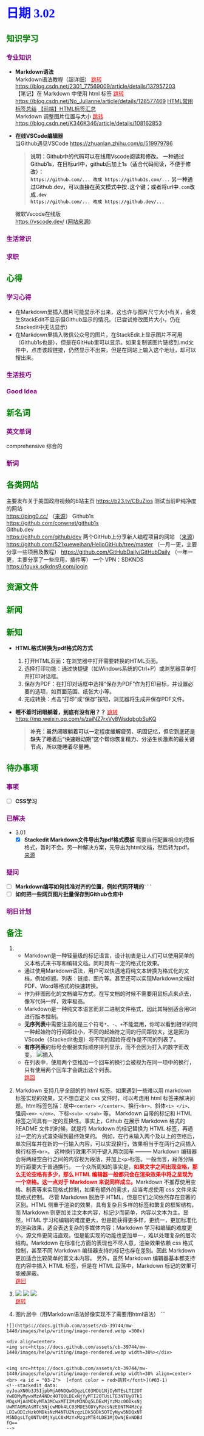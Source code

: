 ## <font color = blue face=楷体 size=6>日期 3.02 </font>

## <font color = green>知识学习 </font>
### <font color = purple>专业知识</font>
+ **Markdown语法**  
 Markdown语法教程（超详细） <a id = "01-1">  [<font color = red>跳转</font>](#01-2)
 https://blog.csdn.net/2301_77569009/article/details/137957203  
 【笔记】在 Markdown 中使用 html 标签 <a id = "02-1">  [<font color = red>跳转</font>](#02-2)
 https://blog.csdn.net/No_Julianne/article/details/128577469
 [HTML常用标签总结](https://blog.csdn.net/weixin_64182409/article/details/130535192?spm=1001.2101.3001.6650.2&utm_medium=distribute.pc_relevant.none-task-blog-2%7Edefault%7EBlogCommendFromBaidu%7ECtr-2-130535192-blog-143697881.235%5Ev43%5Epc_blog_bottom_relevance_base7&depth_1-utm_source=distribute.pc_relevant.none-task-blog-2%7Edefault%7EBlogCommendFromBaidu%7ECtr-2-130535192-blog-143697881.235%5Ev43%5Epc_blog_bottom_relevance_base7&utm_relevant_index=5)
[【前端】HTML标签汇总](https://blog.csdn.net/2302_78914800/article/details/143697881?spm=1001.2101.3001.6650.4&utm_medium=distribute.pc_relevant.none-task-blog-2%7Edefault%7Ebaidujs_baidulandingword%7ECtr-4-143697881-blog-142816558.235%5Ev43%5Epc_blog_bottom_relevance_base7&depth_1-utm_source=distribute.pc_relevant.none-task-blog-2%7Edefault%7Ebaidujs_baidulandingword%7ECtr-4-143697881-blog-142816558.235%5Ev43%5Epc_blog_bottom_relevance_base7&utm_relevant_index=9)  
Markdown 调整图片位置与大小  <a id = "04-1">  [<font color = red>跳转</font>](#04-2)
https://blog.csdn.net/K346K346/article/details/108162853  
+ **在线VSCode编辑器**  
当Github遇见VSCode
https://zhuanlan.zhihu.com/p/519979786
	><font color = o> 说明：Github中的代码可以在线用Vscode阅读和修改。
一种通过Github1s，在目标url中，github后加上1s（适合代码阅读，不便于修改）：    
	```https://github.com/... 改成 https://github1s.com/...```
	另一种通过Github.dev，可以直接在英文模式中按`.`这个键；或者将url中`.com`改成`.dev`	 
	 ```https://github.com/... 改成 https://github.dev/...```</font>

	微软Vscode在线版   
https://vscode.dev/ ([网站来源](https://zhuanlan.zhihu.com/p/425370777))


### <font color = purple>生活常识 </font>

### <font color = purple>求职 </font>



## <font color = green>心得 </font>
### <font color = purple>学习心得 </font>
+ 在Markdown里插入图片可能显示不出来，这也许与图片尺寸大小有关，会发生StackEdit不显示但Github显示的情况。（已尝试修改图片大小，仍在Stackedit中无法显示）
+ 在Markdown里插入微信公众号的图片，在StackEdit上显示图片不可用（Github1s也是），但是在GitHub里可以显示。如果复制该图片链接到.md文件中，点击该超链接，仍然显示不出来，但是在网站上输入这个地址，却可以搜出来。
### <font color = purple>生活技巧 </font>

### <font color = purple>Good Idea </font>



## <font color = green>新名词 </font>
### <font color = purple>英文单词 </font>
comprehensive 综合的 
### <font color = purple>新词 </font>



## <font color = green>各类网站 </font>

主要发布关于美国政府视频的b站主页
https://b23.tv/CBuZios
测试当前IP纯净度的网站  
https://ping0.cc/ （[来源](https://mp.weixin.qq.com/s/qyxsF_k6hULuBPOtzsNd0w)）
Github1s  
https://github.com/conwnet/github1s  
Github.dev  
https://github.com/github/dev
两个GitHub上分享新人编程项目的网站  （[来源](https://zhuanlan.zhihu.com/p/356350170)）
https://github.com/521xueweihan/HelloGitHub/tree/master  （一月一更，主要分享一些项目及教程）
https://github.com/GitHubDaily/GitHubDaily   （一年一更，主要分享了一些应用，插件等）
一个 VPN：SDKNDS
https://fquxk.sdkdns9.com/login
## <font color = green>资源文件 </font>


## <font color = green>新闻 </font>


## <font color = green>新知 </font>
+ **HTML格式转换为pdf格式的方式**
	1. 打开HTML页面：在浏览器中打开需要转换的HTML页面。
	2. 选择打印功能：通过快捷键（如Windows系统的Ctrl+P）或浏览器菜单打开打印对话框。
	3. 保存为PDF：在打印对话框中选择“保存为PDF”作为打印目标，并设置必要的选项，如页面范围、纸张大小等。
	4. 完成转换：点击“打印”或“保存”按钮，浏览器将生成并保存PDF文件。

+ **睡不着时闭眼躺着，到底有没有用？？**   <a id = "03-1">  [<font color = red>跳转</font>](#03-2)
https://mp.weixin.qq.com/s/zaiNZ7rxVy8WsdqbgbSuKQ  
    > <font color = o>补充：虽然闭眼躺着可以一定程度缓解疲劳、巩固记忆，但它到底还是缺失了睡着后“快速眼动期”这个帮你恢复精力、分泌生长激素的最关键节点，所以能睡着尽量睡。</font>

## <font color = green>待办事项 </font>
### <font color = purple>事项 </font>
- [ ] **CSS学习**
### <font color = purple>已解决 </font>
- 3.01
	- [x]  **Stackedit Markdown文件导出为pdf格式模板**
	需要自行配置相应的模板格式，暂时不会。另一种解决方案，先导出为html文档，然后转为pdf。[来源](https://gitee.com/mafgwo/stackedit/blob/master/docs/%E5%A4%A7%E6%96%87%E6%A1%A3%E5%AF%BC%E5%87%BAPDF%E6%96%B9%E5%BC%8F.md)
	
### <font color = purple>疑问 </font>
- [ ] **Markdown编写如何找准对齐的位置，例如代码环境的` ``` `**
- [ ] **如何把一些网页图片批量保存到Github仓库中**
### <font color = purple>明日计划 </font>



## <font color = green>备注 </font>
  1.  + Markdown是一种轻量级的标记语言，设计初衷是让人们可以使用简单的文本格式来书写和编辑文档。同时具有一定的格式化效果。
	  + 通过使用Markdown语法，用户可以快遇地将纯文本转换为格式化的文档，例如标题。列表：链接、图片等。甚至还可以实现Markdown文档对PDF、Word等格式的快速转换。
	  + 作为非图形化的文档编写方式，在写文档的时候不需要用鼠标点来点去，像写代码一样，效率极高。
	  + Markdown是一种纯文本语言而非二进制文件格式，因此其特别适合用Git进行版本控制。
	  + **无序列表**中需要注意的是三个符号`*`、`-`、`+`不能混用，你可以看到相邻的同一种起始符的行间距较小，不同的起始符之间的行间距较大，这是因为VScode（Stackedit也是）将不同的起始符视作是不同的列表了。
	  + **有序列表**的标号会根据实际顺序排列显示，而不会因为打入的数字而改变。
	![插入](https://i-blog.csdnimg.cn/blog_migrate/318a79f13f4c527d4dba1006e47e16f9.png)
	  + 在列表中，使用两个空格加一个回车的换行会被视为在同一项中的换行，只有使用两个回车才会跳出这个列表。<br> <a id ="01-2">[<font color = red>跳回</font>](#01-1)

2. Markdown 支持几乎全部的的 html 标签。如果遇到一些难以用 markdown 标签实现的效果，又不想自定义 css 文件时，可以考虑用 html 标签来解决问题。html标签包括：居中`<center> </center>`、换行`<br>`、斜体`<i> </i>`、强调`<em> </em>`、下标`<sub> </sub>`  等。 
Markdown 自带的标记和 HTML 标签之间具有一定的互换性。事实上，Github 在展示 Markdown 格式的 README 文件的时候，就是将 Markdown 的标记替换为 HTML 标签，再通过一定的方式渲染得到最终效果的。
例如，在行末输入两个及以上的空格后，单次回车并在新的一行输入内容，可以实现换行，效果相当于在两行之间插入换行标签`<br>`。 这种换行效果不同于键入两次回车 ——— Markdown 编辑器会将两段空白行之间的内容视为段落，并加上`<p>`标签。一般而言，段落分隔的行距要大于普通换行。
一个众所周知的事实是，<font color = red>**如果文字之间出现空格，那么无论空格有多少，那么 HTML 编辑器一般都只会在渲染效果中将之呈现为一个空格。这一点对于 Markdown 来说同样成立。**</font>Markdown 不推荐使用空格、制表等来实现格式控制，如果有额外的需求，应当考虑使用 css 文件来实现格式控制。
尽管 Markdown 脱胎于 HTML，但是它们之间依然存在显著的区别。HTML 侧重于渲染的效果，具有复杂且多样的标签和繁复的框架结构，而 Markdown 则更加关注文本内容，标记少而简单，内容以文本为主。显然，HTML 学习和编辑的难度更大，但是能获得更多样，更统一，更加标准化的渲染效果，适合表达复杂的多媒体内容；Markdown 学习和编辑的难度更小，源文件更简洁直观，但是能实现的功能也更加单一，难以处理复杂的层次结构。Markdown 在标准化方面的表现也不尽人意，渲染效果依赖 css 格式控制，甚至不同 Markdown 编辑器支持的标记也存在差别。因此 Markdown 更加适合比较简单的富文本内容。
另外，虽然 Markdown 编辑器基本都支持在内容中插入 HTML 标签，但是在 HTML 段落中，Markdown 标记的效果可能被屏蔽。<br> <a id ="02-2">[<font color = red>跳回</font>](#02-1)

3.  ![](https://mmbiz.qpic.cn/mmbiz_jpg/sm80ic7WAFYicmsxTpwlEnjwE5Mica8cHyon74qNAYiaN00jnqiaj8uicia9SlGv5WezXZDP7KfXWibbQYffQA1kCS5ibnw/640?wx_fmt=other&tp=webp&wxfrom=5&wx_lazy=1&wx_co=1)
![](https://mmbiz.qpic.cn/mmbiz_jpg/sm80ic7WAFYicmsxTpwlEnjwE5Mica8cHyoIwSrysdm2ZuLRtsicZX1r8qGwic0E6Juxuco6Id2cwHOf46WIlia9FiaSg/640?wx_fmt=other&tp=webp&wxfrom=5&wx_lazy=1&wx_co=1)
![](https://mmbiz.qpic.cn/mmbiz_jpg/sm80ic7WAFYicmsxTpwlEnjwE5Mica8cHyob9bwGqk6mEJ9OKjutNAftwsQljjP5ePhHxVhDiayfol9WJjoxuDwldQ/640?wx_fmt=other&tp=webp&wxfrom=5&wx_lazy=1&wx_co=1)  
<a id = "03-2">  [<font color = red>跳转</font>](#03-1)

4. 图片居中（用Markdown语法好像实现不了需要用html语法）
		```
```
![](https://docs.github.com/assets/cb-39744/mw-1440/images/help/writing/image-rendered.webp =300x)

<div align=center>
<img src=https://docs.github.com/assets/cb-39744/mw-1440/images/help/writing/image-rendered.webp width=30%></div>


<img src=https://docs.github.com/assets/cb-39744/mw-1440/images/help/writing/image-rendered.webp width=30% align=center>  <br> <a id = "03-2">  [<font color = red>跳转</font>](#03-1)
<!--stackedit_data:
eyJoaXN0b3J5IjpbMjA0NDQwODgzLC03MDU1NjIyNTEsLTI2OT
YwODMyMywxMzA4NDc4OTQ0LDExNjYyMTI2OTUsLTE3NTUyOTk1
MDgsMjA4MDkyMTA3MCwxMTI2MzM3NDg5LDExMjYzMzc0ODksNj
UwMTA0MzAsMTc5NjcwMDk4LC03MDE5ODYyMzcsNzE0NTM4Mzcy
LDIwODIzNzk0MDksNzM4NTU2NzgzLDk5ODk5OTIyNyw5NDQxNT
M5NDgsLTg0NTU4MjYyLC0xMzYxMzgzMTE4LDE1MjQwNjExNDBd
fQ==
-->